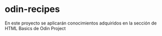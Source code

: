 # odin-recipes
En este proyecto se aplicarán conocimientos adquiridos en la sección de HTML Basics de Odin Project